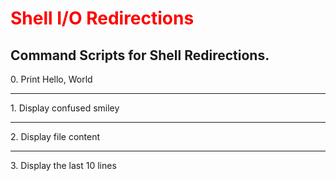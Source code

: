 <head>
  <style>
  h1 {color:red;}
</style> 
  <h1>Shell I/O Redirections</h1>

<h2>Command Scripts for Shell Redirections.</h2>
</head> 
<section>
0. Print Hello, World
<hr>
1. Display confused  smiley 
<hr>
2. Display file content
<hr>
3. Display the last 10 lines
</section>
